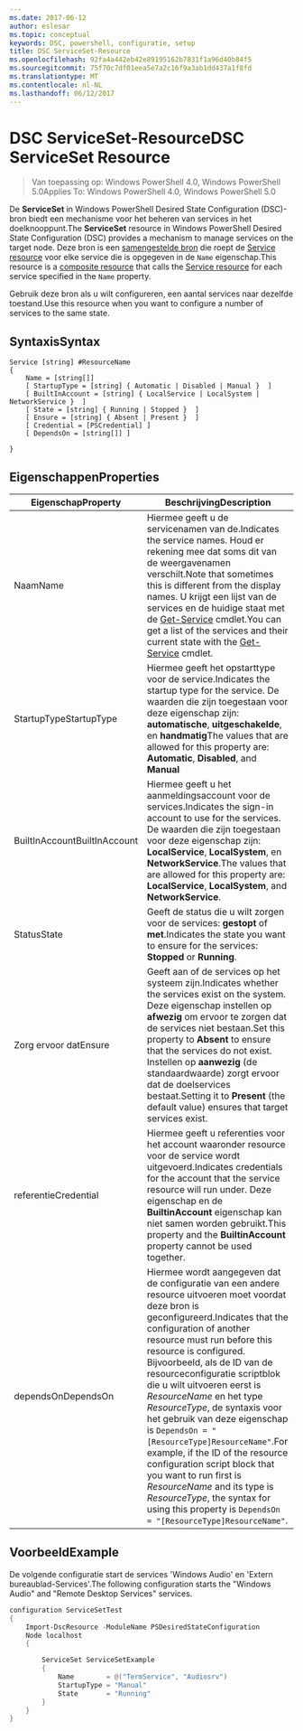 ```yaml
---
ms.date: 2017-06-12
author: eslesar
ms.topic: conceptual
keywords: DSC, powershell, configuratie, setup
title: DSC ServiceSet-Resource
ms.openlocfilehash: 92fa4a442eb42e89195162b7831f1a96d40b84f5
ms.sourcegitcommit: 75f70c7df01eea5e7a2c16f9a3ab1dd437a1f8fd
ms.translationtype: MT
ms.contentlocale: nl-NL
ms.lasthandoff: 06/12/2017
---
```

# <a name="dsc-serviceset-resource"></a><span data-ttu-id="2dc2a-103">DSC ServiceSet-Resource</span><span class="sxs-lookup"><span data-stu-id="2dc2a-103">DSC ServiceSet Resource</span></span>

> <span data-ttu-id="2dc2a-104">Van toepassing op: Windows PowerShell 4.0, Windows PowerShell 5.0</span><span class="sxs-lookup"><span data-stu-id="2dc2a-104">Applies To: Windows PowerShell 4.0, Windows PowerShell 5.0</span></span>


<span data-ttu-id="2dc2a-105">De **ServiceSet** in Windows PowerShell Desired State Configuration (DSC)-bron biedt een mechanisme voor het beheren van services in het doelknooppunt.</span><span class="sxs-lookup"><span data-stu-id="2dc2a-105">The **ServiceSet** resource in Windows PowerShell Desired State Configuration (DSC) provides a mechanism to manage services on the target node.</span></span> <span data-ttu-id="2dc2a-106">Deze bron is een [samengestelde bron](authoringResourceComposite.md) die roept de [Service resource](serviceResource.md) voor elke service die is opgegeven in de `Name` eigenschap.</span><span class="sxs-lookup"><span data-stu-id="2dc2a-106">This resource is a [composite resource](authoringResourceComposite.md) that calls the [Service resource](serviceResource.md) for each service specified in the `Name` property.</span></span>

<span data-ttu-id="2dc2a-107">Gebruik deze bron als u wilt configureren, een aantal services naar dezelfde toestand.</span><span class="sxs-lookup"><span data-stu-id="2dc2a-107">Use this resource when you want to configure a number of services to the same state.</span></span>

## <a name="syntax"></a><span data-ttu-id="2dc2a-108">Syntaxis</span><span class="sxs-lookup"><span data-stu-id="2dc2a-108">Syntax</span></span>

```
Service [string] #ResourceName
{
    Name = [string[]]
    [ StartupType = [string] { Automatic | Disabled | Manual }  ]
    [ BuiltInAccount = [string] { LocalService | LocalSystem | NetworkService }  ]
    [ State = [string] { Running | Stopped }  ]
    [ Ensure = [string] { Absent | Present }  ]
    [ Credential = [PSCredential] ]
    [ DependsOn = [string[]] ]
    
}
```

## <a name="properties"></a><span data-ttu-id="2dc2a-109">Eigenschappen</span><span class="sxs-lookup"><span data-stu-id="2dc2a-109">Properties</span></span>

|  <span data-ttu-id="2dc2a-110">Eigenschap</span><span class="sxs-lookup"><span data-stu-id="2dc2a-110">Property</span></span>  |  <span data-ttu-id="2dc2a-111">Beschrijving</span><span class="sxs-lookup"><span data-stu-id="2dc2a-111">Description</span></span>   | 
|---|---| 
| <span data-ttu-id="2dc2a-112">Naam</span><span class="sxs-lookup"><span data-stu-id="2dc2a-112">Name</span></span>| <span data-ttu-id="2dc2a-113">Hiermee geeft u de servicenamen van de.</span><span class="sxs-lookup"><span data-stu-id="2dc2a-113">Indicates the service names.</span></span> <span data-ttu-id="2dc2a-114">Houd er rekening mee dat soms dit van de weergavenamen verschilt.</span><span class="sxs-lookup"><span data-stu-id="2dc2a-114">Note that sometimes this is different from the display names.</span></span> <span data-ttu-id="2dc2a-115">U krijgt een lijst van de services en de huidige staat met de [Get-Service](https://technet.microsoft.com/en-us/library/hh849804.aspx) cmdlet.</span><span class="sxs-lookup"><span data-stu-id="2dc2a-115">You can get a list of the services and their current state with the [Get-Service](https://technet.microsoft.com/en-us/library/hh849804.aspx) cmdlet.</span></span>|
| <span data-ttu-id="2dc2a-116">StartupType</span><span class="sxs-lookup"><span data-stu-id="2dc2a-116">StartupType</span></span>| <span data-ttu-id="2dc2a-117">Hiermee geeft het opstarttype voor de service.</span><span class="sxs-lookup"><span data-stu-id="2dc2a-117">Indicates the startup type for the service.</span></span> <span data-ttu-id="2dc2a-118">De waarden die zijn toegestaan voor deze eigenschap zijn: **automatische**, **uitgeschakelde**, en **handmatig**</span><span class="sxs-lookup"><span data-stu-id="2dc2a-118">The values that are allowed for this property are: **Automatic**, **Disabled**, and **Manual**</span></span>|  
| <span data-ttu-id="2dc2a-119">BuiltInAccount</span><span class="sxs-lookup"><span data-stu-id="2dc2a-119">BuiltInAccount</span></span>| <span data-ttu-id="2dc2a-120">Hiermee geeft u het aanmeldingsaccount voor de services.</span><span class="sxs-lookup"><span data-stu-id="2dc2a-120">Indicates the sign-in account to use for the services.</span></span> <span data-ttu-id="2dc2a-121">De waarden die zijn toegestaan voor deze eigenschap zijn: **LocalService**, **LocalSystem**, en **NetworkService**.</span><span class="sxs-lookup"><span data-stu-id="2dc2a-121">The values that are allowed for this property are: **LocalService**, **LocalSystem**, and **NetworkService**.</span></span>| 
| <span data-ttu-id="2dc2a-122">Status</span><span class="sxs-lookup"><span data-stu-id="2dc2a-122">State</span></span>| <span data-ttu-id="2dc2a-123">Geeft de status die u wilt zorgen voor de services: **gestopt** of **met**.</span><span class="sxs-lookup"><span data-stu-id="2dc2a-123">Indicates the state you want to ensure for the services: **Stopped** or **Running**.</span></span>| 
| <span data-ttu-id="2dc2a-124">Zorg ervoor dat</span><span class="sxs-lookup"><span data-stu-id="2dc2a-124">Ensure</span></span>| <span data-ttu-id="2dc2a-125">Geeft aan of de services op het systeem zijn.</span><span class="sxs-lookup"><span data-stu-id="2dc2a-125">Indicates whether the services exist on the system.</span></span> <span data-ttu-id="2dc2a-126">Deze eigenschap instellen op **afwezig** om ervoor te zorgen dat de services niet bestaan.</span><span class="sxs-lookup"><span data-stu-id="2dc2a-126">Set this property to **Absent** to ensure that the services do not exist.</span></span> <span data-ttu-id="2dc2a-127">Instellen op **aanwezig** (de standaardwaarde) zorgt ervoor dat de doelservices bestaat.</span><span class="sxs-lookup"><span data-stu-id="2dc2a-127">Setting it to **Present** (the default value) ensures that target services exist.</span></span>|
| <span data-ttu-id="2dc2a-128">referentie</span><span class="sxs-lookup"><span data-stu-id="2dc2a-128">Credential</span></span>| <span data-ttu-id="2dc2a-129">Hiermee geeft u referenties voor het account waaronder resource voor de service wordt uitgevoerd.</span><span class="sxs-lookup"><span data-stu-id="2dc2a-129">Indicates credentials for the account that the service resource will run under.</span></span> <span data-ttu-id="2dc2a-130">Deze eigenschap en de **BuiltinAccount** eigenschap kan niet samen worden gebruikt.</span><span class="sxs-lookup"><span data-stu-id="2dc2a-130">This property and the **BuiltinAccount** property cannot be used together.</span></span>| 
| <span data-ttu-id="2dc2a-131">dependsOn</span><span class="sxs-lookup"><span data-stu-id="2dc2a-131">DependsOn</span></span>| <span data-ttu-id="2dc2a-132">Hiermee wordt aangegeven dat de configuratie van een andere resource uitvoeren moet voordat deze bron is geconfigureerd.</span><span class="sxs-lookup"><span data-stu-id="2dc2a-132">Indicates that the configuration of another resource must run before this resource is configured.</span></span> <span data-ttu-id="2dc2a-133">Bijvoorbeeld, als de ID van de resourceconfiguratie scriptblok die u wilt uitvoeren eerst is *ResourceName* en het type *ResourceType*, de syntaxis voor het gebruik van deze eigenschap is `DependsOn = "[ResourceType]ResourceName"`.</span><span class="sxs-lookup"><span data-stu-id="2dc2a-133">For example, if the ID of the resource configuration script block that you want to run first is *ResourceName* and its type is *ResourceType*, the syntax for using this property is `DependsOn = "[ResourceType]ResourceName"`.</span></span>| 



## <a name="example"></a><span data-ttu-id="2dc2a-134">Voorbeeld</span><span class="sxs-lookup"><span data-stu-id="2dc2a-134">Example</span></span>

<span data-ttu-id="2dc2a-135">De volgende configuratie start de services 'Windows Audio' en 'Extern bureaublad-Services'.</span><span class="sxs-lookup"><span data-stu-id="2dc2a-135">The following configuration starts the "Windows Audio" and "Remote Desktop Services" services.</span></span>

```powershell
configuration ServiceSetTest
{
    Import-DscResource -ModuleName PSDesiredStateConfiguration
    Node localhost
    {

        ServiceSet ServiceSetExample
        {
            Name        = @("TermService", "Audiosrv")
            StartupType = "Manual"
            State       = "Running"
        } 
    }
}
```

